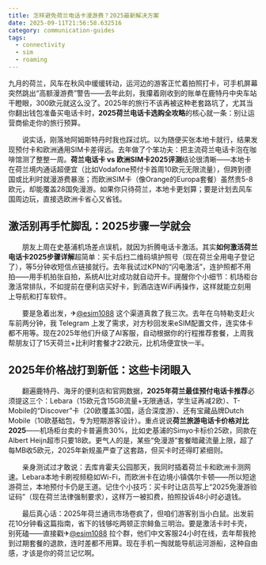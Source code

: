 ```yaml
---
title: 怎样避免荷兰电话卡漫游费？2025最新解决方案
date: 2025-09-11T21:56:58.632516
category: communication-guides
tags:
  - connectivity
  - sim
  - roaming
---
```


九月的荷兰，风车在秋风中缓缓转动，运河边的游客正忙着拍照打卡，可手机屏幕突然跳出“高额漫游费”警告——去年此刻，我攥着刚收到的账单在鹿特丹中央车站干瞪眼，300欧元就这么没了。2025年的旅行不该再被这种老套路坑了，尤其当你翻出钱包准备买电话卡时，**2025荷兰电话卡选购全攻略**的核心就一条：别让运营商偷走你的旅行预算。

　　说实话，刚落地阿姆斯特丹时我也踩过坑。以为随便买张本地卡就行，结果发现预付卡和欧洲通用SIM卡差得远。去年做了个笨功夫：把主流荷兰电话卡泡在咖啡馆测了整整一周。**荷兰电话卡 vs 欧洲SIM卡2025评测**结论很清晰——本地卡在荷兰境内通话超便宜（比如Vodafone预付卡首周10欧元无限流量），但跨到德国或比利时就漫游费暴涨；而欧洲SIM卡（像Orange的Europa套餐）虽然贵5-8欧元，却能覆盖28国免漫游。如果你只待荷兰，本地卡更划算；要是计划去风车国周边玩，直接选欧洲卡省心又省钱。

## 激活别再手忙脚乱：2025步骤一学就会

　　朋友上周在史基浦机场差点误机，就因为折腾电话卡激活。其实**如何激活荷兰电话卡2025步骤详解**超简单：买卡后扫二维码填护照号（现在荷兰全用电子登记了），等5分钟收短信点链接就行。去年我试过KPN的“闪电激活”，连护照都不用拍——用手机拍张自拍，系统AI比对成功就自动开卡。提醒你个小细节：机场柜台激活常排队，不如提前在便利店买好卡，到酒店连WiFi再操作，这样就能立刻用上导航和打车软件。

　　要是急着出发，✈[@esim1088](https://t.me/s/esim1088) 这个渠道真救了我三次。去年在乌特勒支赶火车前两分钟，我 Telegram 上发了需求，对方秒回发来eSIM配置文件，连实体卡都不用等。现在2025年他们升级了AI客服，自动根据你的行程推荐套餐，上周我帮朋友订了15天荷兰+比利时套餐才22欧元，比机场便宜快一半。

## 2025年价格战打到新低：这些卡闭眼入

　　翻遍鹿特丹、海牙的便利店和官网数据，**2025年荷兰最佳预付电话卡推荐**必须提这三个：Lebara（15欧元含15GB流量+无限通话，学生证再减2欧）、T-Mobile的“Discover”卡（20欧覆盖30国，适合深度游）、还有宝藏品牌Dutch Mobile（10欧基础包，专为短期游客设计）。重点说说**荷兰旅游电话卡价格对比2025**——机场柜台卖的卡普遍贵30%，比如史基浦的Simyo卡标价25欧，同款在Albert Heijn超市只要18欧。更气人的是，某些“免漫游”套餐暗藏流量上限，超了每MB收5欧元，2025年新规虽严查了这套路，但买卡时还得盯紧细则。

　　亲身测试过才敢说：去库肯霍夫公园那天，我同时插着荷兰卡和欧洲卡测网速。Lebara本地卡刷视频稳如Wi-Fi，而欧洲卡在边境小镇偶尔卡顿——所以短途游荷兰，本地预付卡仍是王道。记住个小技巧：买卡时让店员写上“2025免漫游验证码”（现在荷兰法律强制要求），这样万一被扣费，拍照投诉48小时必退钱。

　　最后真心话：2025年荷兰通讯市场卷疯了，但咱们游客别当小白鼠。出发前花10分钟看这篇指南，省下的钱够吃两顿正宗鲱鱼三明治。要是激活卡时卡壳，别死磕——直接戳✈[@esim1088](https://t.me/s/esim1088) 拉个群，他们中文客服24小时在线，去年帮我抢到过期套餐的退款，连时差都不用算。现在手机一掏就能导航运河游船，这种自由感，才该是你的荷兰记忆啊。
